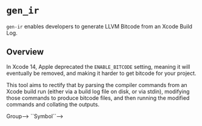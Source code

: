 # ``gen_ir``

`gen-ir` enables developers to generate LLVM Bitcode from an Xcode Build Log.

## Overview

In Xcode 14, Apple deprecated the `ENABLE_BITCODE` setting, meaning it will eventually be removed, and making it harder to get bitcode for your project.

This tool aims to rectify that by parsing the compiler commands from an Xcode build run (either via a build log file on disk, or via stdin), modifying those commands to produce bitcode files, and then running the modified commands and collating the outputs.

<!-- Add How to guide here -->
<!--## Topics-->
<!---->
<!--### <!--@START_MENU_TOKEN@-->Group<!--@END_MENU_TOKEN@-->-->
<!---->
<!--- <!--@START_MENU_TOKEN@-->``Symbol``<!--@END_MENU_TOKEN@-->-->
